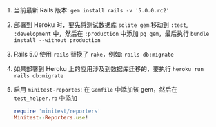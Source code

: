 1. 当前最新 Rails 版本: `gem install rails -v '5.0.0.rc2'`
2. 部署到 Heroku 时，要先将测试数据库 `sqlite gem` 移动到 `:test`, `:development` 中，然后在 `:production` 中添加 `pg gem`，最后执行 `bundle install --without production` 
3. Rails 5.0 使用 `rails` 替换了 `rake`，例如: `rails db:migrate`
4. 如果部署到 Heroku 上的应用涉及到数据库迁移的，要执行 `heroku run rails db:migrate`
5. 启用 `minitest-reportes`: 在 `Gemfile` 中添加该 gem，然后在 `test_helper.rb` 中添加
    
    ```ruby
    require 'minitest/reporters'
    Minitest::Reporters.use!
    ```


